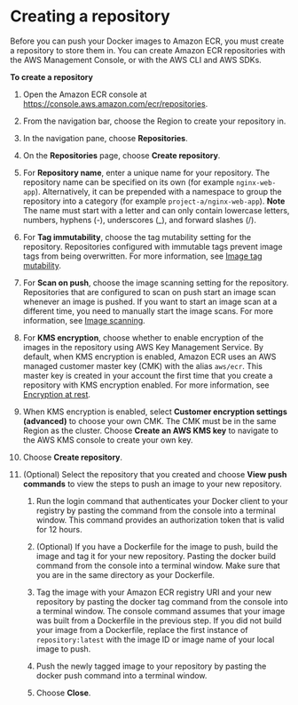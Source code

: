 # Creating a repository<a name="repository-create"></a>

Before you can push your Docker images to Amazon ECR, you must create a repository to store them in\. You can create Amazon ECR repositories with the AWS Management Console, or with the AWS CLI and AWS SDKs\.

**To create a repository**

1. Open the Amazon ECR console at [https://console\.aws\.amazon\.com/ecr/repositories](https://console.aws.amazon.com/ecr/repositories)\.

1. From the navigation bar, choose the Region to create your repository in\.

1. In the navigation pane, choose **Repositories**\.

1. On the **Repositories** page, choose **Create repository**\.

1. For **Repository name**, enter a unique name for your repository\. The repository name can be specified on its own \(for example `nginx-web-app`\)\. Alternatively, it can be prepended with a namespace to group the repository into a category \(for example `project-a/nginx-web-app`\)\.
**Note**  
The name must start with a letter and can only contain lowercase letters, numbers, hyphens \(\-\), underscores \(\_\), and forward slashes \(/\)\.

1. For **Tag immutability**, choose the tag mutability setting for the repository\. Repositories configured with immutable tags prevent image tags from being overwritten\. For more information, see [Image tag mutability](image-tag-mutability.md)\.

1. For **Scan on push**, choose the image scanning setting for the repository\. Repositories that are configured to scan on push start an image scan whenever an image is pushed\. If you want to start an image scan at a different time, you need to manually start the image scans\. For more information, see [Image scanning](image-scanning.md)\.

1. For **KMS encryption**, choose whether to enable encryption of the images in the repository using AWS Key Management Service\. By default, when KMS encryption is enabled, Amazon ECR uses an AWS managed customer master key \(CMK\) with the alias `aws/ecr`\. This master key is created in your account the first time that you create a repository with KMS encryption enabled\. For more information, see [Encryption at rest](encryption-at-rest.md)\.

1. When KMS encryption is enabled, select **Customer encryption settings \(advanced\)** to choose your own CMK\. The CMK must be in the same Region as the cluster\. Choose **Create an AWS KMS key** to navigate to the AWS KMS console to create your own key\.

1. Choose **Create repository**\.

1. \(Optional\) Select the repository that you created and choose **View push commands** to view the steps to push an image to your new repository\.

   1. Run the login command that authenticates your Docker client to your registry by pasting the command from the console into a terminal window\. This command provides an authorization token that is valid for 12 hours\.

   1. \(Optional\) If you have a Dockerfile for the image to push, build the image and tag it for your new repository\. Pasting the docker build command from the console into a terminal window\. Make sure that you are in the same directory as your Dockerfile\.

   1. Tag the image with your Amazon ECR registry URI and your new repository by pasting the docker tag command from the console into a terminal window\. The console command assumes that your image was built from a Dockerfile in the previous step\. If you did not build your image from a Dockerfile, replace the first instance of `repository:latest` with the image ID or image name of your local image to push\.

   1. Push the newly tagged image to your repository by pasting the docker push command into a terminal window\.

   1. Choose **Close**\.